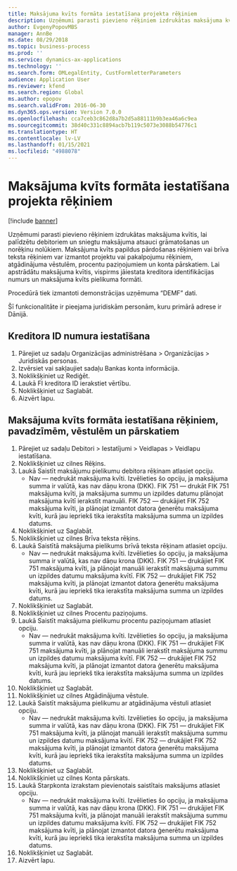 ```yaml
---
title: Maksājuma kvīts formāta iestatīšana projekta rēķiniem
description: Uzņēmumi parasti pievieno rēķiniem izdrukātas maksājuma kvītis, lai palīdzētu debitoriem un sniegtu maksājuma atsauci grāmatošanas un norēķinu nolūkiem.
author: EvgenyPopovMBS
manager: AnnBe
ms.date: 08/29/2018
ms.topic: business-process
ms.prod: ''
ms.service: dynamics-ax-applications
ms.technology: ''
ms.search.form: OMLegalEntity, CustFormletterParameters
audience: Application User
ms.reviewer: kfend
ms.search.region: Global
ms.author: epopov
ms.search.validFrom: 2016-06-30
ms.dyn365.ops.version: Version 7.0.0
ms.openlocfilehash: cca7ceb3c862d8a7b2d5a88111b9b3ea46a6c9ea
ms.sourcegitcommit: 38d40c331c8894acb7b119c5073e3088b54776c1
ms.translationtype: HT
ms.contentlocale: lv-LV
ms.lasthandoff: 01/15/2021
ms.locfileid: "4988078"
---
```

# <a name="set-up-payment-slip-format-for-project-invoices"></a>Maksājuma kvīts formāta iestatīšana projekta rēķiniem

[!include [banner](../../includes/banner.md)]

Uzņēmumi parasti pievieno rēķiniem izdrukātas maksājuma kvītis, lai palīdzētu debitoriem un sniegtu maksājuma atsauci grāmatošanas un norēķinu nolūkiem. Maksājuma kvīts papildus pārdošanas rēķiniem vai brīva teksta rēķiniem var izmantot projektu vai pakalpojumu rēķiniem, atgādinājuma vēstulēm, procentu paziņojumiem un konta pārskatiem. Lai apstrādātu maksājuma kvītis, vispirms jāiestata kreditora identifikācijas numurs un maksājuma kvīts pielikuma formāti.

Procedūrā tiek izmantoti demonstrācijas uzņēmuma “DEMF” dati. 

Šī funkcionalitāte ir pieejama juridiskām personām, kuru primārā adrese ir Dānijā.


## <a name="set-up-a-creditor-id-number"></a>Kreditora ID numura iestatīšana
1. Pārejiet uz sadaļu Organizācijas administrēšana > Organizācijas > Juridiskās personas.
2. Izvērsiet vai sakļaujiet sadaļu Bankas konta informācija.
3. Noklikšķiniet uz Rediģēt.
4. Laukā FI kreditora ID ierakstiet vērtību.
5. Noklikšķiniet uz Saglabāt.
6. Aizvērt lapu.

## <a name="set-up-a-payment-slip-format-for-invoices-notes-letters-and-statements"></a>Maksājuma kvīts formāta iestatīšana rēķiniem, pavadzīmēm, vēstulēm un pārskatiem
1. Pārejiet uz sadaļu Debitori > Iestatījumi > Veidlapas > Veidlapu iestatīšana.
2. Noklikšķiniet uz cilnes Rēķins.
3. Laukā Saistīt maksājumu pielikumu debitora rēķinam atlasiet opciju.
    * Nav — nedrukāt maksājuma kvīti. Izvēlieties šo opciju, ja maksājuma summa ir valūtā, kas nav dāņu krona (DKK).   FIK 751 — drukāt FIK 751 maksājuma kvīti, ja maksājuma summu un izpildes datumu plānojat maksājuma kvītī ierakstīt manuāli.   FIK 752 — drukājiet FIK 752 maksājuma kvīti, ja plānojat izmantot datora ģenerētu maksājuma kvīti, kurā jau iepriekš tika ierakstīta maksājuma summa un izpildes datums.  
4. Noklikšķiniet uz Saglabāt.
5. Noklikšķiniet uz cilnes Brīva teksta rēķins.
6. Laukā Saistītā maksājuma pielikums brīvā teksta rēķinam atlasiet opciju.
    * Nav — nedrukāt maksājuma kvīti. Izvēlieties šo opciju, ja maksājuma summa ir valūtā, kas nav dāņu krona (DKK).   FIK 751 — drukājiet FIK 751 maksājuma kvīti, ja plānojat manuāli ierakstīt maksājuma summu un izpildes datumu maksājuma kvītī.   FIK 752 — drukājiet FIK 752 maksājuma kvīti, ja plānojat izmantot datora ģenerētu maksājuma kvīti, kurā jau iepriekš tika ierakstīta maksājuma summa un izpildes datums.  
7. Noklikšķiniet uz Saglabāt.
8. Noklikšķiniet uz cilnes Procentu paziņojums.
9. Laukā Saistīt maksājuma pielikumu procentu paziņojumam atlasiet opciju.
    * Nav — nedrukāt maksājuma kvīti. Izvēlieties šo opciju, ja maksājuma summa ir valūtā, kas nav dāņu krona (DKK).   FIK 751 — drukājiet FIK 751 maksājuma kvīti, ja plānojat manuāli ierakstīt maksājuma summu un izpildes datumu maksājuma kvītī.   FIK 752 — drukājiet FIK 752 maksājuma kvīti, ja plānojat izmantot datora ģenerētu maksājuma kvīti, kurā jau iepriekš tika ierakstīta maksājuma summa un izpildes datums.  
10. Noklikšķiniet uz Saglabāt.
11. Noklikšķiniet uz cilnes Atgādinājuma vēstule.
12. Laukā Saistīt maksājuma pielikumu ar atgādinājuma vēstuli atlasiet opciju.
    * Nav — nedrukāt maksājuma kvīti. Izvēlieties šo opciju, ja maksājuma summa ir valūtā, kas nav dāņu krona (DKK).   FIK 751 — drukājiet FIK 751 maksājuma kvīti, ja plānojat manuāli ierakstīt maksājuma summu un izpildes datumu maksājuma kvītī.   FIK 752 — drukājiet FIK 752 maksājuma kvīti, ja plānojat izmantot datora ģenerētu maksājuma kvīti, kurā jau iepriekš tika ierakstīta maksājuma summa un izpildes datums.  
13. Noklikšķiniet uz Saglabāt.
14. Noklikšķiniet uz cilnes Konta pārskats.
15. Laukā Starpkonta izrakstam pievienotais saistītais maksājums atlasiet opciju.
    * Nav — nedrukāt maksājuma kvīti. Izvēlieties šo opciju, ja maksājuma summa ir valūtā, kas nav dāņu krona (DKK).   FIK 751 — drukājiet FIK 751 maksājuma kvīti, ja plānojat manuāli ierakstīt maksājuma summu un izpildes datumu maksājuma kvītī.   FIK 752 — drukājiet FIK 752 maksājuma kvīti, ja plānojat izmantot datora ģenerētu maksājuma kvīti, kurā jau iepriekš tika ierakstīta maksājuma summa un izpildes datums.  
16. Noklikšķiniet uz Saglabāt.
17. Aizvērt lapu.

